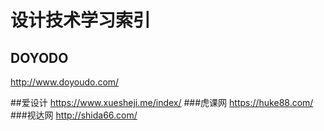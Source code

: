 # 设计技术学习索引
## DOYODO
http://www.doyoudo.com/

##爱设计
https://www.xuesheji.me/index/
###虎课网
https://huke88.com/
###视达网
http://shida66.com/
